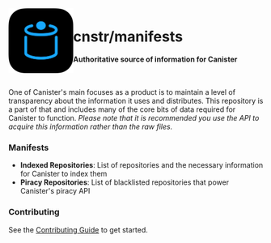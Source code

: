 <img align="left" src=".github/canister.png" width="128" height="128" />

# cnstr/manifests
**Authoritative source of information for Canister**
<br />
<br />
<br />

One of Canister's main focuses as a product is to maintain a level of transparency about the information it uses and distributes. This repository is a part of that and includes many of the core bits of data required for Canister to function.
*Please note that it is recommended you use the API to acquire this information rather than the raw files.*
<br />

### Manifests
- **Indexed Repositories**: List of repositories and the necessary information for Canister to index them
- **Piracy Repositories**: List of blacklisted repositories that power Canister's piracy API

### Contributing
See the [Contributing Guide](CONTRIBUTING.md) to get started.

